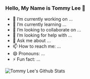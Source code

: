 ### Hello, My Name is Tommy Lee 👋

- 🔭 I’m currently working on ...
- 🌱 I’m currently learning ...
- 👯 I’m looking to collaborate on ...
- 🤔 I’m looking for help with ...
- 💬 Ask me about ...
- 📫 How to reach me: ...
- 😄 Pronouns: ...
- ⚡ Fun fact: ...

![Tommy Lee's Github Stats](https://github-readme-stats.vercel.app/api?username=tkhobbes43&show_icons=true&theme=gotham)